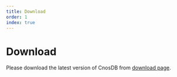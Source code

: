 ```yaml
---
title: Download
order: 1
index: true
---
```


# Download

Please download the latest version of CnosDB from [download page](https://cn.cnosdb.com/download/).